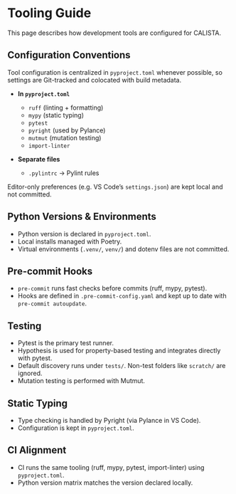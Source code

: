 # Tooling Guide

This page describes how development tools are configured for CALISTA.

## Configuration Conventions

Tool configuration is centralized in `pyproject.toml` whenever possible, so settings are Git-tracked and colocated with build metadata.

- **In `pyproject.toml`**
    - `ruff` (linting + formatting)
    - `mypy` (static typing)
    - `pytest`
    - `pyright` (used by Pylance)
    - `mutmut` (mutation testing)
    - `import-linter`

- **Separate files**
    - `.pylintrc` → Pylint rules

Editor-only preferences (e.g. VS Code’s `settings.json`) are kept local and not committed.

## Python Versions & Environments

- Python version is declared in `pyproject.toml`.
- Local installs managed with Poetry.
- Virtual environments (`.venv/`, `venv/`) and dotenv files are not committed.

## Pre-commit Hooks

- `pre-commit` runs fast checks before commits (ruff, mypy, pytest).
- Hooks are defined in `.pre-commit-config.yaml` and kept up to date with `pre-commit autoupdate`.

## Testing

- Pytest is the primary test runner.
- Hypothesis is used for property-based testing and integrates directly with pytest.
- Default discovery runs under `tests/`. Non-test folders like `scratch/` are ignored.
- Mutation testing is performed with Mutmut.

## Static Typing

- Type checking is handled by Pyright (via Pylance in VS Code).
- Configuration is kept in `pyproject.toml`.

## CI Alignment

- CI runs the same tooling (ruff, mypy, pytest, import-linter) using `pyproject.toml`.
- Python version matrix matches the version declared locally.
